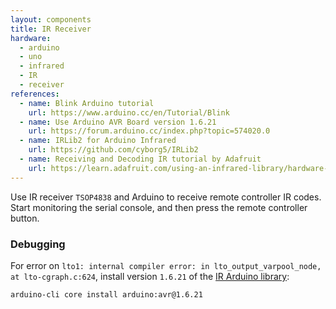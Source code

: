 ```yaml
---
layout: components
title: IR Receiver
hardware:
  - arduino
  - uno
  - infrared
  - IR
  - receiver
references:
  - name: Blink Arduino tutorial
    url: https://www.arduino.cc/en/Tutorial/Blink
  - name: Use Arduino AVR Board version 1.6.21
    url: https://forum.arduino.cc/index.php?topic=574020.0
  - name: IRLib2 for Arduino Infrared
    url: https://github.com/cyborg5/IRLib2
  - name: Receiving and Decoding IR tutorial by Adafruit
    url: https://learn.adafruit.com/using-an-infrared-library/hardware-needed
---
```


Use IR receiver `TSOP4838` and Arduino to receive remote controller IR codes. Start monitoring the serial console, and then press the remote controller button.

### Debugging

For error on `lto1: internal compiler error: in lto_output_varpool_node, at lto-cgraph.c:624`, install version `1.6.21` of the [IR Arduino library](https://github.com/cyborg5/IRLib2):

```
arduino-cli core install arduino:avr@1.6.21
```
